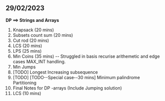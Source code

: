 ## 29/02/2023

**DP ==> Strings and Arrays**

1. Knapsack (20 mins)
2. Subsets count sum (20 mins)
3. Cut rod (20 mins)
4. LCS (20 mins)
5. LPS (25 mins)
6. Min Coins (35 mins) -- Struggled in basis recurise arithemetic and edge cases MAX_INT handling.
7. Min Jumps
7. [TODO] Longest Increasing subsequence
8. [TODO] [TODO--Special case--30 mins] Minimum palindrome Partitioning
9. Final Notes for DP -arrays (Include Jumping solution)
10. LCS (10 mins)

